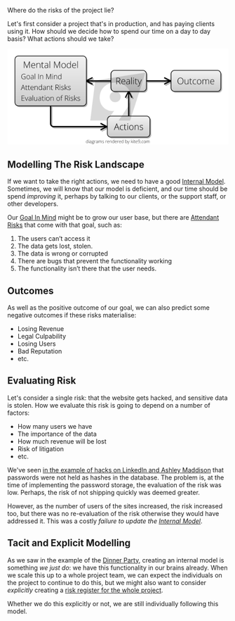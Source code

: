 Where do the risks of the project lie?  

Let's first consider a project that's in production, and has paying clients using it.  How should we decide how to spend our time on a day to day basis?  What actions should we take?

![Reality](images/reality.png)

##  Modelling The Risk Landscape

If we want to take the right actions, we need to have a good [Internal Model](internal_model.md).  Sometimes, we will know that our model is deficient, and our time should be spend _improving_ it, perhaps by talking to our clients, or the support staff, or other developers.

Our [Goal In Mind](goal_in_mind.md) might be to grow our user base, but there are [Attendant Risks](attendant_risk.md) that come with that goal, such as:

1. The users can’t access it
2. The data gets lost, stolen. 
3. The data is wrong or corrupted
4. There are bugs that prevent the functionality working
5. The functionality isn’t there that the user needs.

## Outcomes

As well as the positive outcome of our goal, we can also predict some negative outcomes if these risks materialise:

* Losing Revenue
* Legal Culpability
* Losing Users
* Bad Reputation
* etc.

## Evaluating Risk

Let's consider a single risk:  that the website gets hacked, and sensitive data is stolen.  How we evaluate this risk is going to depend on a number of factors:

* How many users we have
* The importance of the data
* How much revenue will be lost
* Risk of litigation
* etc.

We've seen [in the example of hacks on LinkedIn and Ashley Maddison](https://www.acunetix.com/blog/articles/password-hashing-and-the-ashley-madison-hack/) that passwords were not held as hashes in the database.  The problem is, at the time of implementing the password storage, the evaluation of the risk was low.  Perhaps, the risk of not shipping quickly was deemed greater.  

However, as the number of users of the sites increased, the risk increased too, but there was no re-evaluation of the risk otherwise they would have addressed it.  This was a costly _failure to update the [Internal Model](internal_model.md)_.

## Tacit and Explicit Modelling

As we saw in the example of the [Dinner Party](Introduction), creating an internal model is something _we just do_:  we have this functionality in our brains already.  When we scale this up to a whole project team, we can expect the individuals on the project to continue to do this, but we might also want to consider _explicitly_ creating a [risk register for the whole project](https://en.wikipedia.org/wiki/Risk_register).  

Whether we do this explicitly or not, we are still individually following this model.


